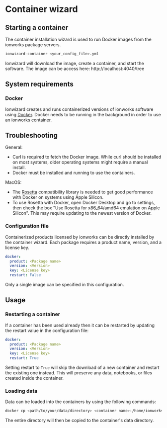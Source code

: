 # Container wizard

## Starting a container

The container installation wizard is used to run Docker images from
the ionworks package servers.

```bash
ionwizard-container <your_config_file>.yml
```

Ionwizard will download the image, create a container, and start the
software. The image can be access here: http://localhost:4040/tree

## System requirements

### Docker

Ionwizard creates and runs containerized versions of ionworks software using 
[Docker]. Docker needs to be running in the background in order to use an 
ionworks container.

## Troubleshooting

General:
- Curl is required to fetch the Docker image. While curl should be installed 
  on most systems, older operating systems might require a manual install.
- Docker must be installed and running to use the containers.

MacOS:
- The [Rosetta] compatibility library is needed to get good 
  performance with Docker on systems using Apple Silicon.
- To use Rosetta with Docker, open Docker Desktop and go to settings, then
  check the box "Use Rosetta for x86_64/amd64 emulation on Apple Silicon". 
  This may require updating to the newest version of Docker.

### Configuration file

Containerized products licensed by ionworks can be directly installed by the 
container wizard. Each package requires a product name, version, and a license
key.
```yaml
docker:
  product: <Package name>
  version: <Version>
  key: <License key>
  restart: False
```
Only a single image can be specified in this configuration.

## Usage

### Restarting a container

If a container has been used already then it can be restarted by updating the
restart value in the configuration file:
```yaml
docker:
  product: <Package name>
  version: <Version>
  key: <License key>
  restart: True
```
Setting restart to `True` will skip the download of a new container and 
restart the existing one instead. This will preserve any data, notebooks, or 
files created inside the container.

### Loading data

Data can be loaded into the containers by using the following commands:
```bash
docker cp <path/to/your/data/directory> <container name>:/home/ionworks/data
```
The entire directory will then be copied to the container's data directory.


[Docker]: https://www.docker.com/products/docker-desktop/
[Rosetta]: https://developer.apple.com/documentation/apple-silicon/about-the-rosetta-translation-environment